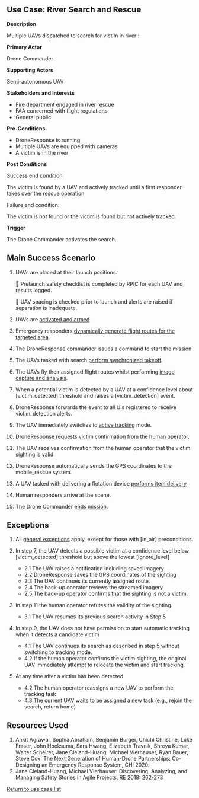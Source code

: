 ## Use Case: River Search and Rescue 

**Description**

Multiple UAVs dispatched to search for victim in river :

**Primary Actor**

Drone Commander

**Supporting Actors**

Semi-autonomous UAV

**Stakeholders and Interests**

- Fire department engaged in river rescue
- FAA concerned with flight regulations
- General public

**Pre-Conditions**

- DroneResponse is running
- Multiple UAVs are equipped with cameras
- A victim is in the river

**Post Conditions**

Success end condition

The victim is found by a UAV and actively tracked until a first responder takes over the rescue operation

Failure end condition:

The victim is not found or the victim is found but not actively tracked.

**Trigger**

The Drone Commander activates the search.

## Main Success Scenario

1. UAVs are placed at their launch positions.

   &#x1F538; Prelaunch safety checklist is completed by RPIC for each UAV and results logged.
   
   &#x1F538; UAV spacing is checked prior to launch and alerts are raised if separation is inadequate.
2. UAVs are [activated and armed](../supporting/ActivateAndArm.md)
3. Emergency responders  [dynamically generate flight routes for the targeted area](../supporting/AreaFlightRouteCoverage.md).
4. The DroneResponse commander issues a command to start the mission.
5. The UAVs tasked with search [perform synchronized takeoff](../supporting/SynchronizedTakeoff.md).
6. The UAVs fly their assigned flight routes whilst performing [image capture and analysis](../supporting/ImageCaptureAndAnalysis.md).
7. When a potential victim is detected by a UAV at a confidence level about [victim_detected] threshold and raises a [victim_detection] event.
8. DroneResponse forwards the event to all UIs registered to receive victim_detection alerts.
9. The UAV immediately switches to [active tracking](../supporting/ActiveTracking.md) mode.
10. DroneResponse requests [victim confirmation](supporting/VictimConfirmation.md) from the human operator.
11. The UAV receives confirmation from the human operator that the victim sighting is valid.
12. DroneResponse automatically sends the GPS coordinates to the mobile_rescue system.
13. A UAV tasked with delivering a flotation device  [performs item delivery](ItemDelivery.md)
14. Human responders arrive at the scene.
15. The Drone Commander [ends mission](supporting/EndMission.md).

## Exceptions

1. All [general exceptions](../../README.md#GeneralExceptions) apply, except for those with [in_air] preconditions.

2. In step 7, the UAV detects a possible victim at a confidence level below [victim_detected] threshold but above the lowest [ignore_level]
   * 2.1 The UAV raises a notification including saved imagery
   * 2.2 DroneResponse saves the GPS coordinates of the sighting
   * 2.3 The UAV continues its currently assigned route.
   * 2.4 The back-up operator reviews the streamed imagery
   * 2.5 The back-up operator confirms that the sighting is not a victim.

3. In step 11 the human operator refutes the validity of the sighting.
   * 3.1 The UAV resumes its previous search activity in Step 5
   
4. In step 9, the UAV does not have permission to start automatic tracking when it detects a candidate victim 
   * 4.1 The UAV continues its search as described in step 5 without switching to tracking mode.
   * 4.2 If the human operator confirms the victim sighting, the original UAV immediately attempt to relocate the victim and start tracking.
   
5. At any time after a victim has been detected 
   * 4.2 The human operator reassigns a new UAV to perform the tracking task
   * 4.3 The current UAV waits to be assigned a new task (e.g., rejoin the search, return home)


## Resources Used

1. Ankit Agrawal, Sophia Abraham, Benjamin Burger, Chichi Christine, Luke Fraser, John Hoeksema, Sara Hwang, Elizabeth Travnik, Shreya Kumar, Walter Scheirer, Jane Cleland-Huang, Michael Vierhauser, Ryan Bauer, Steve Cox: The Next Generation of Human-Drone Partnerships: Co-Designing an Emergency Response System, CHI 2020.
2. Jane Cleland-Huang, Michael Vierhauser: Discovering, Analyzing, and Managing Safety Stories in Agile Projects. RE 2018: 262-273

[Return to use case list](../../README.md) 
